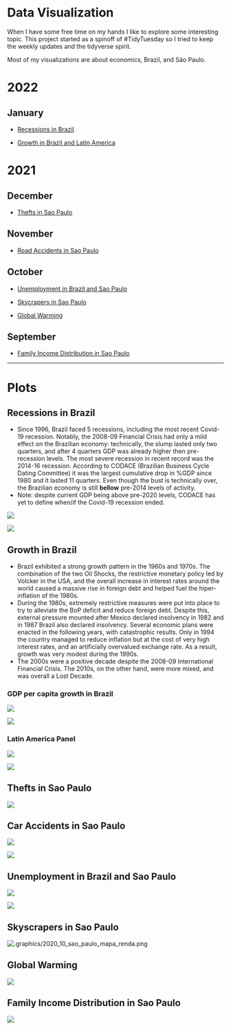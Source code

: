 # Data Visualization 

When I have some free time on my hands I like to explore some interesting topic. This project started as a spinoff of #TidyTuesday so I tried to keep the weekly updates and the tidyverse spirit.

Most of my visualizations are about economics, Brazil, and São Paulo.

# 2022

## January

- [Recessions in Brazil](https://github.com/viniciusoike/weekly_viz/blob/main/R/viz-01-13)

- [Growth in Brazil and Latin America](https://github.com/viniciusoike/weekly_viz/blob/main/R/viz-01-06)

# 2021

## December

- [Thefts in Sao Paulo](https://github.com/viniciusoike/weekly_viz/blob/main/R/viz-12-30/full_code.R)

## November

- [Road Accidents in Sao Paulo](https://github.com/viniciusoike/weekly_viz/blob/main/R/viz-11-02)

## October

- [Unemployment in Brazil and Sao Paulo](https://github.com/viniciusoike/weekly_viz/blob/main/R/viz-10-26)

- [Skycrapers in Sao Paulo](https://github.com/viniciusoike/weekly_viz/blob/main/graphics/2020_10)

- [Global Warming](https://github.com/viniciusoike/weekly_viz/blob/main/graphics/2020_10)

## September

- [Family Income Distribution in Sao Paulo](https://github.com/viniciusoike/weekly_viz/blob/main/graphics/2020_10)


***

# Plots

## Recessions in Brazil

* Since 1996, Brazil faced 5 recessions, including the most recent Covid-19 recession. Notably, the 2008-09 Financial Crisis had only a mild effect on the Brazilian economy: technically, the slump lasted only two quarters, and after 4 quarters GDP was already higher then pre-recession levels. The most severe recession in recent record was the 2014-16 recession. According to CODACE (Brazilian Business Cycle Dating Committee) it was the largest cumulative drop in %GDP since 1980 and it lasted 11 quarters. Even though the bust is technically over, the Brazilian economy is still **bellow** pre-2014 levels of activity.
* Note: despite current GDP being above pre-2020 levels, CODACE has yet to define when/if the Covid-19 recession ended.

![](https://github.com/viniciusoike/weekly_viz/blob/main/graphics/2022_01/recessores_brasil_cairo.png?raw=true)

![](https://github.com/viniciusoike/weekly_viz/blob/main/graphics/2022_01/queda_e_recuperacao_brasil_cairo.png?raw=true)

## Growth in Brazil

* Brazil exhibited a strong growth pattern in the 1960s and 1970s. The combination of the two Oil Shocks, the restrictive monetary policy led by Volcker in the USA, and the overall increase in interest rates around the world caused a massive rise in foreign debt and helped fuel the hiper-inflation of the 1980s.
* During the 1980s, extremely restrictive measures were put into place to try to alleviate the BoP deficit and reduce foreign debt. Despite this, external pressure mounted after Mexico declared insolvency in 1982 and in 1987 Brazil also declared insolvency. Several economic plans were enacted in the following years, with catastrophic results. Only in 1994 the country managed to reduce inflation but at the cost of very high interest rates, and an artificially overvalued exchange rate. As a result, growth was very modest during the 1990s.
* The 2000s were a positive decade despite the 2008-09 International Financial Crisis. The 2010s, on the other hand, were more mixed, and was overall a Lost Decade.

### GDP per capita growth in Brazil

![](https://raw.githubusercontent.com/viniciusoike/weekly_viz/main/graphics/2022_01/p5.png)

![](https://raw.githubusercontent.com/viniciusoike/weekly_viz/main/graphics/2022_01/p2.png)

### Latin America Panel

![](https://raw.githubusercontent.com/viniciusoike/weekly_viz/main/graphics/2022_01/p3.png)

![](https://raw.githubusercontent.com/viniciusoike/weekly_viz/main/graphics/2022_01/p4.png)

## Thefts in Sao Paulo

![](https://github.com/viniciusoike/weekly_viz/blob/main/graphics/2021_12/roubos_furtos_panel.png?raw=true)

## Car Accidents in Sao Paulo

![](https://github.com/viniciusoike/weekly_viz/blob/main/graphics/2021_11/map_road_accidents_2020.png?raw=true)

![](https://github.com/viniciusoike/weekly_viz/blob/main/graphics/2021_11/road_accidents_2.png?raw=true)


## Unemployment in Brazil and Sao Paulo

![](https://github.com/viniciusoike/weekly_viz/blob/main/graphics/2021_10/unemployment_1.png?raw=true)

![](https://github.com/viniciusoike/weekly_viz/blob/main/graphics/2021_10/unemployment_panel.png?raw=true)

## Skyscrapers in Sao Paulo

![.graphics/2020_10_sao_paulo_mapa_renda.png](https://github.com/viniciusoike/weekly_viz/blob/main/graphics/2021_10/skycraper_sp_panel.png?raw=true)

## Global Warming

![](https://github.com/viniciusoike/weekly_viz/blob/main/graphics/2021_10/global_warming_economist_cairo.png?raw=true)

## Family Income Distribution in Sao Paulo

![](https://github.com/viniciusoike/weekly_viz/blob/main/graphics/2021_10/sao_paulo_renda.png?raw=true)
